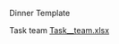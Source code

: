 Dinner Template

Task team
[Task__team.xlsx](https://github.com/NDPNguyen-FE/DdinnerTemplate/files/6913111/Task__team.xlsx)

